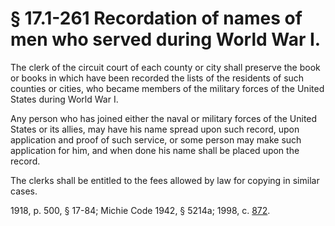 # § 17.1-261 Recordation of names of men who served during World War I.

<p>The clerk of the circuit court of each county or city shall preserve the book or books in which have been recorded the lists of the residents of such counties or cities, who became members of the military forces of the United States during World War I.</p><p>Any person who has joined either the naval or military forces of the United States or its allies, may have his name spread upon such record, upon application and proof of such service, or some person may make such application for him, and when done his name shall be placed upon the record.</p><p>The clerks shall be entitled to the fees allowed by law for copying in similar cases.</p><p>1918, p. 500, § 17-84; Michie Code 1942, § 5214a; 1998, c. <a href='http://lis.virginia.gov/cgi-bin/legp604.exe?981+ful+CHAP0872'>872</a>.</p>